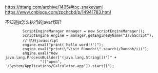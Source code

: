 https://tttang.com/archive/1405/#toc_snakeyaml
https://www.cnblogs.com/zpchcbd/p/14941783.html

不知道js怎么执行的java代码?
```text
        ScriptEngineManager manager = new ScriptEngineManager();
        ScriptEngine engine = manager.getEngineByName("JavaScript");
        // 执行javascript
        engine.eval("print('hello word!!')");
        engine.eval("print(\"Visit Runoob!\".search(/Runoob/i))");
        engine.eval("new java.lang.ProcessBuilder['(java.lang.String[])']" +
                "(['open', '/System/Applications/Calculator.app']).start()");
```